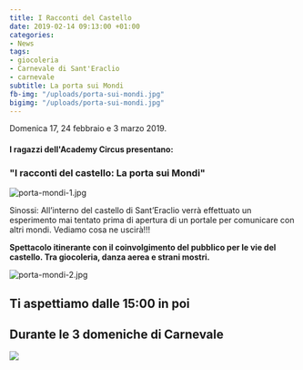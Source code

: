 ```yaml
---
title: I Racconti del Castello
date: 2019-02-14 09:13:00 +01:00
categories:
- News
tags:
- giocoleria
- Carnevale di Sant'Eraclio
- carnevale
subtitle: La porta sui Mondi
fb-img: "/uploads/porta-sui-mondi.jpg"
bigimg: "/uploads/porta-sui-mondi.jpg"
---
```


Domenica 17, 24 febbraio e 3 marzo 2019.

#### I ragazzi dell'Academy Circus presentano:

### "I racconti del castello: La porta sui Mondi"

![porta-mondi-1.jpg](/uploads/porta-mondi-1.jpg)

Sinossi:
All’interno del castello di Sant’Eraclio verrà effettuato un esperimento mai tentato prima di apertura di un portale per comunicare con altri mondi. Vediamo cosa ne uscirà!!!

**Spettacolo itinerante con il coinvolgimento del pubblico per le vie del castello. Tra 
giocoleria, danza aerea e strani mostri.**

![porta-mondi-2.jpg](/uploads/porta-mondi-2.jpg)

## Ti aspettiamo dalle 15:00 in poi
## Durante le 3 domeniche di Carnevale

<a href="http://www.ilcarnevale.net" ><img src="{{ site.baseurl }}/uploads/slide-carnevale-2019.jpg" class="img-responsive" /></a>
